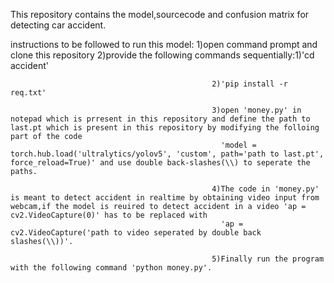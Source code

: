 This repository contains the model,sourcecode and confusion matrix for detecting car accident.

instructions to be followed to run this model:
   1)open command prompt and clone this repository
   2)provide the following commands sequentially:1)'cd accident'
                                                 
                                                 2)'pip install -r req.txt'
                                                 
                                                 3)open 'money.py' in notepad which is prresent in this repository and define the path to last.pt which is present in this repository by modifying the folloing part of the code
                                                   'model = torch.hub.load('ultralytics/yolov5', 'custom', path='path to last.pt', force_reload=True)' and use double back-slashes(\\) to seperate the paths.
                                                   
                                                 4)The code in 'money.py' is meant to detect accident in realtime by obtaining video input from webcam,if the model is reuired to detect accident in a video 'ap = cv2.VideoCapture(0)' has to be replaced with 
                                                   'ap = cv2.VideoCapture('path to video seperated by double back slashes(\\))'.
                                                   
                                                 5)Finally run the program with the following command 'python money.py'.
